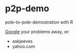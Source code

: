 # p2p-demo
pole-to-pole-demostration with R

[Google](http://www.google.com) your problems away, or:
- askjeeves
- yahoo.com

